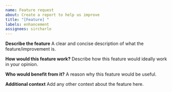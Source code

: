 ```yaml
---
name: Feature request
about: Create a report to help us improve
title: "[Feature] "
labels: enhancement
assignees: sircharlo
---
```


**Describe the feature**
A clear and concise description of what the feature/improvement is.

**How would this feature work?**
Describe how this feature would ideally work in your opinion.

**Who would benefit from it?**
A reason why this feature would be useful.

**Additional context**
Add any other context about the feature here.
